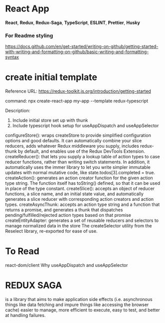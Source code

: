 # React App
 __React__,
 __Redux__,
 __Redux-Saga__,
 __TypeScript__,
 __ESLINT__,
 __Prettier__,
 __Husky__

### For Readme styling
https://docs.github.com/en/get-started/writing-on-github/getting-started-with-writing-and-formatting-on-github/basic-writing-and-formatting-syntax

# create initial template
Reference URL: 
https://redux-toolkit.js.org/introduction/getting-started

command: 
npx create-react-app my-app --template redux-typescript

Description: 
1. Include initial store set up with thunk
2. Include typescript hook setup for useAppDispatch and useAppSelector

configureStore():
 wraps createStore to provide simplified configuration options and good defaults. It can automatically combine your slice reducers, adds whatever Redux middleware you supply, includes redux-thunk by default, and enables use of the Redux DevTools Extension.
createReducer():
 that lets you supply a lookup table of action types to case reducer functions, rather than writing switch statements. In addition, it automatically uses the immer library to let you write simpler immutable updates with normal mutative code, like state.todos[3].completed = true.
createAction():
 generates an action creator function for the given action type string. The function itself has toString() defined, so that it can be used in place of the type constant.
createSlice(): accepts an object of reducer functions, a slice name, and an initial state value, and automatically generates a slice reducer with corresponding action creators and action types.
createAsyncThunk:
 accepts an action type string and a function that returns a promise, and generates a thunk that dispatches pending/fulfilled/rejected action types based on that promise
createEntityAdapter:
 generates a set of reusable reducers and selectors to manage normalized data in the store
 The createSelector utility from the Reselect library, re-exported for ease of use.

# To Read
react-dom/client
Why useAppDispatch and useAppSelector

# REDUX SAGA

is a library that aims to make application side effects (i.e. asynchronous things like data fetching and impure things like accessing the browser cache) easier to manage, more efficient to execute, easy to test, and better at handling failures.
